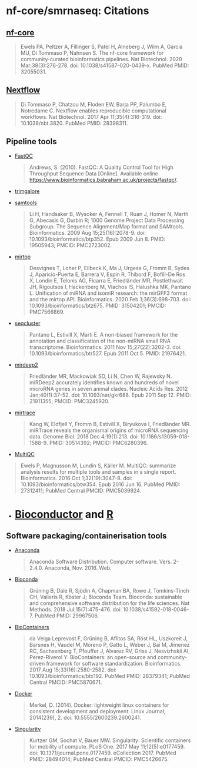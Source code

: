 # nf-core/smrnaseq: Citations

## [nf-core](https://pubmed.ncbi.nlm.nih.gov/32055031/)

> Ewels PA, Peltzer A, Fillinger S, Patel H, Alneberg J, Wilm A, Garcia MU, Di Tommaso P, Nahnsen S. The nf-core framework for community-curated bioinformatics pipelines. Nat Biotechnol. 2020 Mar;38(3):276-278. doi: 10.1038/s41587-020-0439-x. PubMed PMID: 32055031.

## [Nextflow](https://pubmed.ncbi.nlm.nih.gov/28398311/)

> Di Tommaso P, Chatzou M, Floden EW, Barja PP, Palumbo E, Notredame C. Nextflow enables reproducible computational workflows. Nat Biotechnol. 2017 Apr 11;35(4):316-319. doi: 10.1038/nbt.3820. PubMed PMID: 28398311.

## Pipeline tools

- [FastQC](https://www.bioinformatics.babraham.ac.uk/projects/fastqc/)

  > Andrews, S. (2010). FastQC: A Quality Control Tool for High Throughput Sequence Data [Online]. Available online https://www.bioinformatics.babraham.ac.uk/projects/fastqc/.

- [trimgalore](https://www.bioinformatics.babraham.ac.uk/projects/trim_galore/)

- [samtools](https://pubmed.ncbi.nlm.nih.gov/19505943/)

  > Li H, Handsaker B, Wysoker A, Fennell T, Ruan J, Homer N, Marth G, Abecasis G, Durbin R; 1000 Genome Project Data Processing Subgroup. The Sequence Alignment/Map format and SAMtools. Bioinformatics. 2009 Aug 15;25(16):2078-9. doi: 10.1093/bioinformatics/btp352. Epub 2009 Jun 8. PMID: 19505943; PMCID: PMC2723002.

- [mirtop](https://pubmed.ncbi.nlm.nih.gov/31504201/)

  > Desvignes T, Loher P, Eilbeck K, Ma J, Urgese G, Fromm B, Sydes J, Aparicio-Puerta E, Barrera V, Espín R, Thibord F, Bofill-De Ros X, Londin E, Telonis AG, Ficarra E, Friedländer MR, Postlethwait JH, Rigoutsos I, Hackenberg M, Vlachos IS, Halushka MK, Pantano L. Unification of miRNA and isomiR research: the mirGFF3 format and the mirtop API. Bioinformatics. 2020 Feb 1;36(3):698-703. doi: 10.1093/bioinformatics/btz675. PMID: 31504201; PMCID: PMC7566869.

- [seqcluster](https://pubmed.ncbi.nlm.nih.gov/21976421/)

  > Pantano L, Estivill X, Martí E. A non-biased framework for the annotation and classification of the non-miRNA small RNA transcriptome. Bioinformatics. 2011 Nov 15;27(22):3202-3. doi: 10.1093/bioinformatics/btr527. Epub 2011 Oct 5. PMID: 21976421.

- [mirdeep2](https://pubmed.ncbi.nlm.nih.gov/21911355/)

  > Friedländer MR, Mackowiak SD, Li N, Chen W, Rajewsky N. miRDeep2 accurately identifies known and hundreds of novel microRNA genes in seven animal clades. Nucleic Acids Res. 2012 Jan;40(1):37-52. doi: 10.1093/nar/gkr688. Epub 2011 Sep 12. PMID: 21911355; PMCID: PMC3245920.

- [mirtrace](https://pubmed.ncbi.nlm.nih.gov/30514392/)

  > Kang W, Eldfjell Y, Fromm B, Estivill X, Biryukova I, Friedländer MR. miRTrace reveals the organismal origins of microRNA sequencing data. Genome Biol. 2018 Dec 4;19(1):213. doi: 10.1186/s13059-018-1588-9. PMID: 30514392; PMCID: PMC6280396.

- [MultiQC](https://pubmed.ncbi.nlm.nih.gov/27312411/)

> Ewels P, Magnusson M, Lundin S, Käller M. MultiQC: summarize analysis results for multiple tools and samples in a single report. Bioinformatics. 2016 Oct 1;32(19):3047-8. doi: 10.1093/bioinformatics/btw354. Epub 2016 Jun 16. PubMed PMID: 27312411; PubMed Central PMCID: PMC5039924.

- # [Bioconductor](https://www.bioconductor.org/) and [R](https://cran.r-project.org/)

## Software packaging/containerisation tools

- [Anaconda](https://anaconda.com)

  > Anaconda Software Distribution. Computer software. Vers. 2-2.4.0. Anaconda, Nov. 2016. Web.

- [Bioconda](https://pubmed.ncbi.nlm.nih.gov/29967506/)

  > Grüning B, Dale R, Sjödin A, Chapman BA, Rowe J, Tomkins-Tinch CH, Valieris R, Köster J; Bioconda Team. Bioconda: sustainable and comprehensive software distribution for the life sciences. Nat Methods. 2018 Jul;15(7):475-476. doi: 10.1038/s41592-018-0046-7. PubMed PMID: 29967506.

- [BioContainers](https://pubmed.ncbi.nlm.nih.gov/28379341/)

  > da Veiga Leprevost F, Grüning B, Aflitos SA, Röst HL, Uszkoreit J, Barsnes H, Vaudel M, Moreno P, Gatto L, Weber J, Bai M, Jimenez RC, Sachsenberg T, Pfeuffer J, Alvarez RV, Griss J, Nesvizhskii AI, Perez-Riverol Y. BioContainers: an open-source and community-driven framework for software standardization. Bioinformatics. 2017 Aug 15;33(16):2580-2582. doi: 10.1093/bioinformatics/btx192. PubMed PMID: 28379341; PubMed Central PMCID: PMC5870671.

- [Docker](https://dl.acm.org/doi/10.5555/2600239.2600241)

  > Merkel, D. (2014). Docker: lightweight linux containers for consistent development and deployment. Linux Journal, 2014(239), 2. doi: 10.5555/2600239.2600241.

- [Singularity](https://pubmed.ncbi.nlm.nih.gov/28494014/)

  > Kurtzer GM, Sochat V, Bauer MW. Singularity: Scientific containers for mobility of compute. PLoS One. 2017 May 11;12(5):e0177459. doi: 10.1371/journal.pone.0177459. eCollection 2017. PubMed PMID: 28494014; PubMed Central PMCID: PMC5426675.
